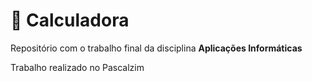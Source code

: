# 🧮 Calculadora
Repositório com o trabalho final da disciplina **Aplicações Informáticas**

Trabalho realizado no Pascalzim

